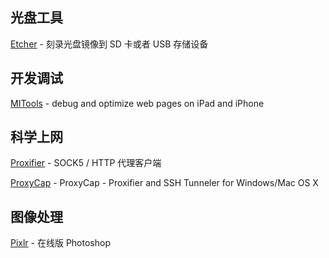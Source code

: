 ## 光盘工具
[Etcher](https://etcher.io/) - 刻录光盘镜像到 SD 卡或者 USB 存储设备

## 开发调试
[MITools](http://mihtool.com/) - debug and optimize web pages on iPad and iPhone

## 科学上网
[Proxifier](https://www.proxifier.com/) - SOCK5 / HTTP 代理客户端

[ProxyCap](www.proxycap.com/) - ProxyCap - Proxifier and SSH Tunneler for Windows/Mac OS X

## 图像处理

[Pixlr](https://pixlr.com/editor/) - 在线版 Photoshop